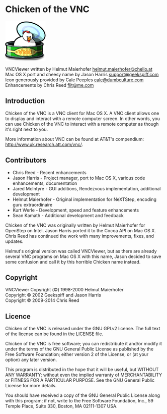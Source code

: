 Chicken of the VNC
==================

![Logo](Resources/cotvnc_icon.png)

VNCViewer written by Helmut Maierhofer <helmut.maierhofer@chello.at><br/>
Mac OS X port and cheesy name by Jason Harris <support@geekspiff.com><br/>
Icon generously provided by Cale Peeples <cale@dumbculture.com><br/>
Enhancements by Chris Reed <flit@me.com>

## Introduction

Chicken of the VNC is a VNC client for Mac OS X.  A VNC client allows one to display and interact with a remote computer screen. In other words, you can use Chicken of the VNC to interact with a remote computer as though it's right next to you.

More information about VNC can be found at AT&T's compendium: http://www.uk.research.att.com/vnc/.

## Contributors

- Chris Reed - Recent enhancements
- Jason Harris - Project manager, port to Mac OS X, various code enhancements, documentation
- Jared McIntyre - GUI additions, Rendezvous implementation, additional development
- Helmut Maierhofer - Original implementation for NeXTStep, encoding guru extraordinaire
- Kurt Werle - Development, speed and feature enhancements
- Sean Kamath - Additional development and feedback

Chicken of the VNC was originally written by Helmut Maierhofer for OpenStep on Intel. Jason Harris ported it to the Cocoa API on Mac OS X. Chris Reed has continued the work with many improvements, fixes, and updates.

Helmut's original version was called VNCViewer, but as there are already several VNC programs on Mac OS X with this name, Jason decided to save some confusion and call it by this horrible Chicken name instead.

## Copyright

VNCViewer Copyright (©) 1998-2000 Helmut Maierhofer<br/>
Copyright © 2002 Geekspiff and Jason Harris<br/>
Copyright © 2009-2014 Chris Reed

## Licence

Chicken of the VNC is released under the GNU GPLv2 license. The full text of the license can be found in the LICENSE file.

Chicken of the VNC is free software; you can redistribute it and/or modify it under the terms of the GNU General Public License as published by the Free Software Foundation; either version 2 of the License, or (at your option) any later version.

This program is distributed in the hope that it will be useful, but WITHOUT ANY WARRANTY; without even the implied warranty of MERCHANTABILITY or FITNESS FOR A PARTICULAR PURPOSE.  See the GNU General Public License for more details.

You should have received a copy of the GNU General Public License along with this program; if not, write to the Free Software Foundation, Inc., 59 Temple Place, Suite 330, Boston, MA  02111-1307  USA.

